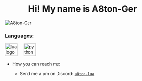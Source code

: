 <h1 align="center">Hi! My name is A8ton-Ger</h1>

<p align="left"> <img src="https://komarev.com/ghpvc/?username=A8ton-Ger&label=Profile%20views&color=0e75b6&style=flat" alt="A8ton-Ger" /> </p>

### Languages:

<div align="left">
  <img src="https://media.discordapp.net/attachments/1215675422310662155/1256037830443008153/lua.png?ex=667f4fe2&is=667dfe62&hm=872b68717492438fc775244208d4de116ed16b0727df149e2098f3dcebaec227&=&format=webp&quality=lossless&width=468&height=468" height="40" alt="lua logo"  />
  <img width="12" />
  
  <img src="https://media.discordapp.net/attachments/1215675422310662155/1256037656408883220/python.png?ex=667f4fb9&is=667dfe39&hm=391342c0e5462e43fae8c902db1b5e97ffe0d7e5c89c0d7e8e3ff90fc4278a94&=&format=webp&quality=lossless&width=471&height=468" height="40" alt="python logo"  />
  <img width="12" />

</div>


- How you can reach me:
  
   - Send me a pm on Discord: [`a8ton.lua`](https://discord.com/users/1215672007778369606) 
  
